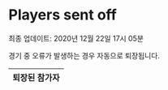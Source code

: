 # Players sent off
최종 업데이트: 2020년 12월 22일 17시 05분


경기 중 오류가 발생하는 경우 자동으로 퇴장됩니다.


| 퇴장된 참가자 |
|:---:|